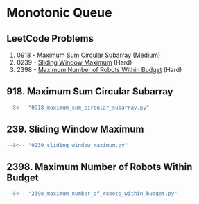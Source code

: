 # Monotonic Queue

## LeetCode Problems

1. 0918 - [Maximum Sum Circular Subarray](https://leetcode.com/problems/maximum-sum-circular-subarray/) (Medium)
2. 0239 - [Sliding Window Maximum](https://leetcode.com/problems/sliding-window-maximum/) (Hard)
3. 2398 - [Maximum Number of Robots Within Budget](https://leetcode.com/problems/maximum-number-of-robots-within-budget/) (Hard)

## 918. Maximum Sum Circular Subarray

```python
--8<-- "0918_maximum_sum_circular_subarray.py"
```

## 239. Sliding Window Maximum

```python
--8<-- "0239_sliding_window_maximum.py"
```

## 2398. Maximum Number of Robots Within Budget

```python
--8<-- "2398_maximum_number_of_robots_within_budget.py"
```
